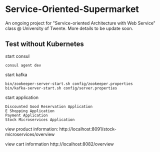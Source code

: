 # Service-Oriented-Supermarket

An ongoing project for "Service-oriented Architecture with Web Service" class @ University of Twente. More details to be update soon.
## Test without Kubernetes
start consul
````
consul agent dev
````
start kafka
````
bin/zookeeper-server-start.sh config/zookeeper.properties
bin/kafka-server-start.sh config/server.properties
````

start application
````
Discounted Good Reservation Application
E Shopping Application
Payment Application
Stock Microservices Application
````

view product information:
http://localhost:8091/stock-microservices/overview

view cart information
http://localhost:8082/overview